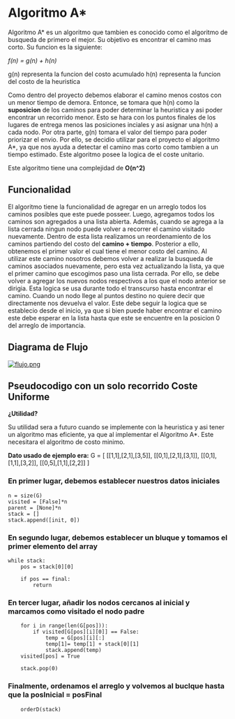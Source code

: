 # Algoritmo A*

Algoritmo A* es un algoritmo que tambien es conocido como el algoritmo de busqueda de primero el mejor. Su objetivo es encontrar el camino mas corto. Su funcion es la siguiente:

*f(n) = g(n) + h(n)*

g(n) representa la funcion del costo acumulado
h(n) representa la funcion del costo de la heuristica

Como dentro del proyecto debemos elaborar el camino menos costos con un menor tiempo de demora. Entonce, se tomara que h(n) como la **suposicion** de los caminos para poder determinar la heuristica y asi poder encontrar un recorrido menor. Esto se hara con los puntos finales de los lugares de entrega menos las posiciones inciales y asi asignar una h(n) a cada nodo. Por otra parte, g(n) tomara el valor del tiempo para poder priorizar el envio. Por ello, se decidio utilizar para el proyecto el algoritmo A*, ya que nos ayuda a detectar el camino mas corto como tambien a un tiempo estimado. Este algoritmo posee la logica de el coste unitario.

Este algoritmo tiene una complejidad de **O(n^2)**

## Funcionalidad

El algoritmo tiene la funcionalidad de agregar en un arreglo todos los caminos posibles que este puede posseer. Luego, agregamos todos los caminos son agregados a una lista abierta. Además, cuando se agrega a la lista cerrada ningun nodo puede volver a recorrer el camino visitado nuevamente. Dentro de esta lista realizamos un reordenamiento de los caminos partiendo del costo del **camino + tiempo**. Posterior a ello, obtenemos el primer valor el cual tiene el menor costo del camino. Al utilizar este camino nosotros debemos volver a realizar la busqueda de caminos asociados nuevamente, pero esta vez actualizando la lista, ya que el primer camino que escogimos paso una lista cerrada. Por ello, se debe volver a agregar los nuevos nodos respectivos a los que el nodo anterior se dirigia. Esta logica se usa durante todo el transcurso hasta encontrar el camino. Cuando un nodo llege al puntos destino no quiere decir que directamente nos devuelva el valor. Este debe seguir la logica que se establecio desde el inicio, ya que si bien puede haber encontrar el camino este debe esperar en la lista hasta que este se encuentre en la posicion 0 del arreglo de importancia.


## Diagrama de Flujo

[![flujo.png](https://i.postimg.cc/QxNj2B2g/flujo.png)](https://postimg.cc/F1qtcKs1)


## Pseudocodigo con un solo recorrido Coste Uniforme

**¿Utilidad?** 

Su utilidad sera a futuro cuando se implemente con la heuristica y asi tener un algoritmo mas eficiente, ya que al implementar el Algoritmo A*. Este necesitara el algoritmo de costo minimo.

**Dato usado de ejemplo era:** 
G = [
    [[1,1],[2,1],[3,5]],
    [[0,1],[2,1],[3,1]],
    [[0,1],[1,1],[3,2]],
    [[0,5],[1,1],[2,2]]
]

### En primer lugar, debemos establecer nuestros datos iniciales
    n = size(G)
    visited = [False]*n
    parent = [None]*n
    stack = []
    stack.append([init, 0])
        
### En segundo lugar, debemos establecer un bluque y tomamos el primer elemento del array
           
    while stack:
        pos = stack[0][0]
        
        if pos == final:
            return        
            
### En tercer lugar, añadir los nodos cercanos al inicial y marcamos como visitado el nodo padre

        for i in range(len(G[pos])):
            if visited[G[pos][i][0]] == False:
                temp = G[pos][i][:]
                temp[1]= temp[1] + stack[0][1]
                stack.append(temp)
        visited[pos] = True
        
        stack.pop(0)
        
### Finalmente, ordenamos el arreglo y volvemos al buclque hasta que la posInicial = posFinal
        orderD(stack)

